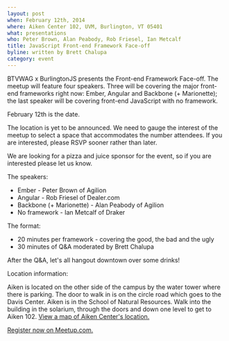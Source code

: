 ```yaml
---
layout: post
when: February 12th, 2014
where: Aiken Center 102, UVM, Burlington, VT 05401
what: presentations
who: Peter Brown, Alan Peabody, Rob Friesel, Ian Metcalf
title: JavaScript Front-end Framework Face-off
byline: written by Brett Chalupa
category: event
---
```


BTVWAG x BurlingtonJS presents the Front-end Framework Face-off. The meetup
will feature four speakers. Three will be covering the major front-end
frameworks right now: Ember, Angular and Backbone (+ Marionette); the last
speaker will be covering front-end JavaScript with no framework.

February 12th is the date.

The location is yet to be announced. We need to gauge the interest of the meetup
to select a space that accommodates the number attendees. If you are interested,
please RSVP sooner rather than later.

We are looking for a pizza and juice sponsor for the event, so if you are
interested please let us know.

The speakers:

* Ember - Peter Brown of Agilion
* Angular - Rob Friesel of Dealer.com
* Backbone (+ Marionette) - Alan Peabody of Agilion
* No framework - Ian Metcalf of Draker

The format:

* 20 minutes per framework - covering the good, the bad and the ugly
* 30 minutes of Q&A moderated by Brett Chalupa

After the Q&A, let's all hangout downtown over some drinks!

Location information:

Aiken is located on the other side of the campus by the water tower where there
is parking. The door to walk in is on the circle road which goes to the Davis
Center. Aiken is in the School of Natural Resources. Walk into the
building in the solarium, through the doors and down one level to get to Aiken
102. [View a map of Aiken Center's
location.](http://www.uvm.edu/map/?Page=MAP&Building=47)

[Register now on Meetup.com.](http://www.meetup.com/VTCode/events/162314252/)
